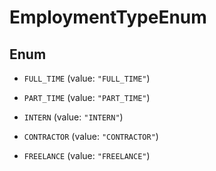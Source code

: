 

# EmploymentTypeEnum

## Enum


* `FULL_TIME` (value: `"FULL_TIME"`)

* `PART_TIME` (value: `"PART_TIME"`)

* `INTERN` (value: `"INTERN"`)

* `CONTRACTOR` (value: `"CONTRACTOR"`)

* `FREELANCE` (value: `"FREELANCE"`)



